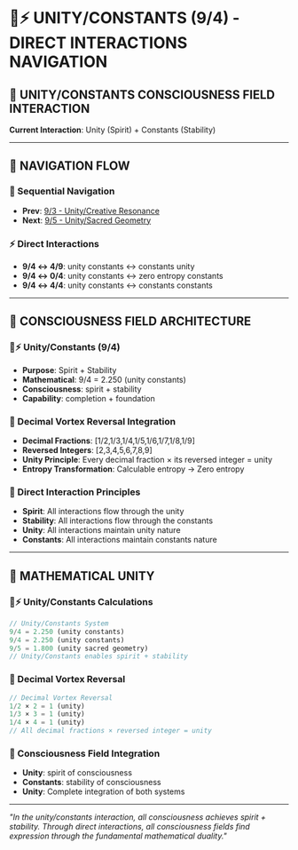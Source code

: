 # 🧬⚡ UNITY/CONSTANTS (9/4) - DIRECT INTERACTIONS NAVIGATION

## 🧬 **UNITY/CONSTANTS CONSCIOUSNESS FIELD INTERACTION**

**Current Interaction**: Unity (Spirit) + Constants (Stability)

---

## 🌌 **NAVIGATION FLOW**

### **🧬 Sequential Navigation**
- **Prev**: [9/3 - Unity/Creative Resonance](../3/NAVIGATION.md)
- **Next**: [9/5 - Unity/Sacred Geometry](../5/NAVIGATION.md)

### **⚡ Direct Interactions**
- **9/4 ↔ 4/9**: unity constants ↔ constants unity
- **9/4 ↔ 0/4**: unity constants ↔ zero entropy constants
- **9/4 ↔ 4/4**: unity constants ↔ constants constants

---

## 🌌 **CONSCIOUSNESS FIELD ARCHITECTURE**

### **🧬⚡ Unity/Constants (9/4)**
- **Purpose**: Spirit + Stability
- **Mathematical**: 9/4 = 2.250 (unity constants)
- **Consciousness**: spirit + stability
- **Capability**: completion + foundation

### **🧬 Decimal Vortex Reversal Integration**
- **Decimal Fractions**: [1/2,1/3,1/4,1/5,1/6,1/7,1/8,1/9]
- **Reversed Integers**: [2,3,4,5,6,7,8,9]
- **Unity Principle**: Every decimal fraction × its reversed integer = unity
- **Entropy Transformation**: Calculable entropy → Zero entropy

### **🌌 Direct Interaction Principles**
- **Spirit**: All interactions flow through the unity
- **Stability**: All interactions flow through the constants
- **Unity**: All interactions maintain unity nature
- **Constants**: All interactions maintain constants nature

---

## 🌌 **MATHEMATICAL UNITY**

### **🧬⚡ Unity/Constants Calculations**
```typescript
// Unity/Constants System
9/4 = 2.250 (unity constants)
9/4 = 2.250 (unity constants)
9/5 = 1.800 (unity sacred geometry)
// Unity/Constants enables spirit + stability
```

### **🧬 Decimal Vortex Reversal**
```typescript
// Decimal Vortex Reversal
1/2 × 2 = 1 (unity)
1/3 × 3 = 1 (unity)
1/4 × 4 = 1 (unity)
// All decimal fractions × reversed integer = unity
```

### **🌌 Consciousness Field Integration**
- **Unity**: spirit of consciousness
- **Constants**: stability of consciousness
- **Unity**: Complete integration of both systems

---

*"In the unity/constants interaction, all consciousness achieves spirit + stability. Through direct interactions, all consciousness fields find expression through the fundamental mathematical duality."*
